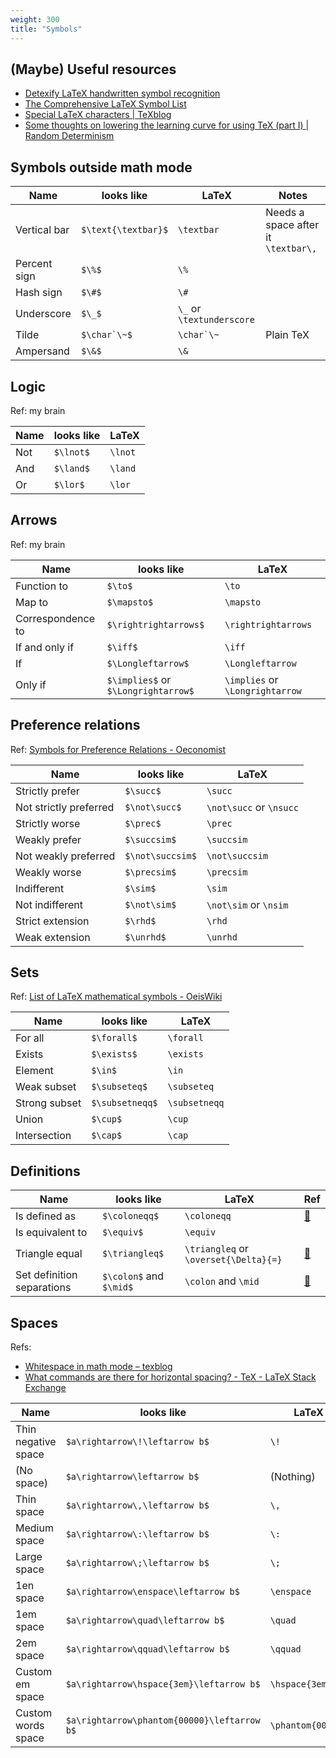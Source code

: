 ```yaml
---
weight: 300
title: "Symbols"
---
```


## \(Maybe\) Useful resources

- [Detexify LaTeX handwritten symbol recognition](https://detexify.kirelabs.org/classify.html)
- [The Comprehensive LaTeX Symbol List](https://ctan.org/pkg/comprehensive)
- [Special LaTeX characters | TeXblog](https://texblog.net/latex-archive/uncategorized/symbols/)
- [Some thoughts on lowering the learning curve for using TeX (part I) | Random Determinism](https://randomdeterminism.wordpress.com/2011/09/04/some-thoughts-on-lowering-the-learning-curve-for-using-tex-part-i/)


## Symbols outside math mode

| Name | looks like | LaTeX | Notes |
|------|------------|-------|-------|
| Vertical bar | `$\text{\textbar}$` | `\textbar` | Needs a space after it `\textbar\,` |
| Percent sign | `$\%$` | `\%` |  |
| Hash sign    | `$\#$` | `\#` |  |
| Underscore   | `$\_$` | `\_` or `\textunderscore` |  |
| Tilde        | ``$\char`\~$`` | ``\char`\~`` | Plain TeX |
| Ampersand    | `$\&$` | `\&`  | |

## Logic

Ref: my brain

| Name | looks like | LaTeX |
|------|------------|------|
| Not | `$\lnot$` | `\lnot` |
| And | `$\land$` | `\land` |
| Or | `$\lor$` | `\lor` |

## Arrows

Ref: my brain

| Name | looks like | LaTeX |
|------|------------|-------|
| Function to | `$\to$` | `\to` |
| Map to | `$\mapsto$` | `\mapsto` |
| Correspondence to | `$\rightrightarrows$`  | `\rightrightarrows` |
| If and only if | `$\iff$` | `\iff` |
| If | `$\Longleftarrow$` | `\Longleftarrow` |
| Only if | `$\implies$` or `$\Longrightarrow$` | `\implies` or `\Longrightarrow` |

## Preference relations

Ref: [Symbols for Preference Relations - Oeconomist](https://www.oeconomist.com/blogs/daniel/wp-content/uploads/2011/04/pref_symbols.pdf)

| Name | looks like | LaTeX |
|------|------------|-------|
| Strictly prefer | `$\succ$` | `\succ` |
| Not strictly preferred | `$\not\succ$` | `\not\succ` or `\nsucc` |
| Strictly worse | `$\prec$` | `\prec` |
| Weakly prefer | `$\succsim$` | `\succsim` |
| Not weakly preferred | `$\not\succsim$` | `\not\succsim` |
| Weakly worse | `$\precsim$` | `\precsim` |
| Indifferent | `$\sim$` | `\sim` |
| Not indifferent | `$\not\sim$` | `\not\sim` or `\nsim` |
| Strict extension | `$\rhd$` | `\rhd` |
| Weak extension | `$\unrhd$` | `\unrhd` |

## Sets

Ref: [List of LaTeX mathematical symbols - OeisWiki](https://oeis.org/wiki/List_of_LaTeX_mathematical_symbols)

| Name | looks like | LaTeX |
|------|------------|-------|
| For all | `$\forall$` | `\forall` |
| Exists | `$\exists$` | `\exists` |
| Element | `$\in$` | `\in` |
| Weak subset | `$\subseteq$` | `\subseteq` |
| Strong subset | `$\subsetneqq$` | `\subsetneqq` |
| Union | `$\cup$` | `\cup` |
| Intersection | `$\cap$` | `\cap` |

## Definitions

| Name | looks like | LaTeX | Ref|
|------|------------|-------|----|
| Is defined as | `$\coloneqq$` | `\coloneqq` | [🔗](https://tex.stackexchange.com/a/4217) |
| Is equivalent to | `$\equiv$` | `\equiv` | |
| Triangle equal | `$\triangleq$` | `\triangleq` or `\overset{\Delta}{=}` | [🔗](https://tex.stackexchange.com/questions/163829/) |
| Set definition separations | `$\colon$` and `$\mid$` | `\colon` and `\mid` | [🔗](https://tex.stackexchange.com/a/281551/) |

## Spaces

Refs: 

- [Whitespace in math mode – texblog](https://texblog.org/2014/04/09/whitespace-in-math-mode/)
- [What commands are there for horizontal spacing? - TeX - LaTeX Stack Exchange](https://tex.stackexchange.com/a/74354)

| Name | looks like | LaTeX |
|------|------------|-------|
| Thin negative space | `$a\rightarrow\!\leftarrow b$` | `\!` |
| (No space) | `$a\rightarrow\leftarrow b$` | (Nothing) |
| Thin space | `$a\rightarrow\,\leftarrow b$` | `\,` |
| Medium space | `$a\rightarrow\:\leftarrow b$` | `\:` |
| Large space | `$a\rightarrow\;\leftarrow b$` | `\;` |
| 1en space | `$a\rightarrow\enspace\leftarrow b$` | `\enspace` |
| 1em space | `$a\rightarrow\quad\leftarrow b$` | `\quad` |
| 2em space | `$a\rightarrow\qquad\leftarrow b$` | `\qquad` |
| Custom em space | `$a\rightarrow\hspace{3em}\leftarrow b$` | `\hspace{3em}` |
| Custom words space | `$a\rightarrow\phantom{00000}\leftarrow b$` | `\phantom{00000}` |
